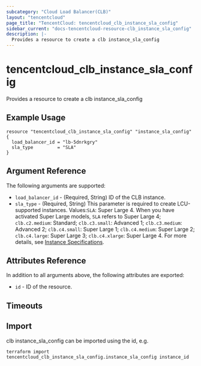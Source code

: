 ```yaml
---
subcategory: "Cloud Load Balancer(CLB)"
layout: "tencentcloud"
page_title: "TencentCloud: tencentcloud_clb_instance_sla_config"
sidebar_current: "docs-tencentcloud-resource-clb_instance_sla_config"
description: |-
  Provides a resource to create a clb instance_sla_config
---
```


# tencentcloud_clb_instance_sla_config

Provides a resource to create a clb instance_sla_config

## Example Usage

```hcl
resource "tencentcloud_clb_instance_sla_config" "instance_sla_config" {
  load_balancer_id = "lb-5dnrkgry"
  sla_type         = "SLA"
}
```

## Argument Reference

The following arguments are supported:

* `load_balancer_id` - (Required, String) ID of the CLB instance.
* `sla_type` - (Required, String) This parameter is required to create LCU-supported instances. Values:`SLA`: Super Large 4. When you have activated Super Large models, `SLA` refers to Super Large 4; `clb.c2.medium`: Standard; `clb.c3.small`: Advanced 1; `clb.c3.medium`: Advanced 2; `clb.c4.small`: Super Large 1; `clb.c4.medium`: Super Large 2; `clb.c4.large`: Super Large 3; `clb.c4.xlarge`: Super Large 4. For more details, see [Instance Specifications](https://intl.cloud.tencent.com/document/product/214/84689?from_cn_redirect=1).

## Attributes Reference

In addition to all arguments above, the following attributes are exported:

* `id` - ID of the resource.



## Timeouts

<no value>


## Import

clb instance_sla_config can be imported using the id, e.g.

```
terraform import tencentcloud_clb_instance_sla_config.instance_sla_config instance_id
```

